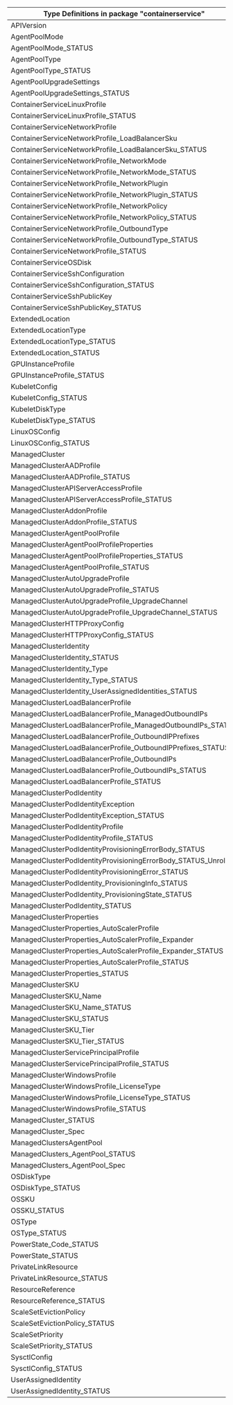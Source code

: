 | Type Definitions in package "containerservice"                 | v1alpha1api20210501 | v1beta20210501 |
|----------------------------------------------------------------|---------------------|----------------|
| APIVersion                                                     | v1alpha1api20210501 | v1beta20210501 |
| AgentPoolMode                                                  | v1alpha1api20210501 | v1beta20210501 |
| AgentPoolMode_STATUS                                           | v1alpha1api20210501 | v1beta20210501 |
| AgentPoolType                                                  | v1alpha1api20210501 | v1beta20210501 |
| AgentPoolType_STATUS                                           | v1alpha1api20210501 | v1beta20210501 |
| AgentPoolUpgradeSettings                                       | v1alpha1api20210501 | v1beta20210501 |
| AgentPoolUpgradeSettings_STATUS                                | v1alpha1api20210501 | v1beta20210501 |
| ContainerServiceLinuxProfile                                   | v1alpha1api20210501 | v1beta20210501 |
| ContainerServiceLinuxProfile_STATUS                            | v1alpha1api20210501 | v1beta20210501 |
| ContainerServiceNetworkProfile                                 | v1alpha1api20210501 | v1beta20210501 |
| ContainerServiceNetworkProfile_LoadBalancerSku                 | v1alpha1api20210501 | v1beta20210501 |
| ContainerServiceNetworkProfile_LoadBalancerSku_STATUS          | v1alpha1api20210501 | v1beta20210501 |
| ContainerServiceNetworkProfile_NetworkMode                     | v1alpha1api20210501 | v1beta20210501 |
| ContainerServiceNetworkProfile_NetworkMode_STATUS              | v1alpha1api20210501 | v1beta20210501 |
| ContainerServiceNetworkProfile_NetworkPlugin                   | v1alpha1api20210501 | v1beta20210501 |
| ContainerServiceNetworkProfile_NetworkPlugin_STATUS            | v1alpha1api20210501 | v1beta20210501 |
| ContainerServiceNetworkProfile_NetworkPolicy                   | v1alpha1api20210501 | v1beta20210501 |
| ContainerServiceNetworkProfile_NetworkPolicy_STATUS            | v1alpha1api20210501 | v1beta20210501 |
| ContainerServiceNetworkProfile_OutboundType                    | v1alpha1api20210501 | v1beta20210501 |
| ContainerServiceNetworkProfile_OutboundType_STATUS             | v1alpha1api20210501 | v1beta20210501 |
| ContainerServiceNetworkProfile_STATUS                          | v1alpha1api20210501 | v1beta20210501 |
| ContainerServiceOSDisk                                         | v1alpha1api20210501 | v1beta20210501 |
| ContainerServiceSshConfiguration                               | v1alpha1api20210501 | v1beta20210501 |
| ContainerServiceSshConfiguration_STATUS                        | v1alpha1api20210501 | v1beta20210501 |
| ContainerServiceSshPublicKey                                   | v1alpha1api20210501 | v1beta20210501 |
| ContainerServiceSshPublicKey_STATUS                            | v1alpha1api20210501 | v1beta20210501 |
| ExtendedLocation                                               | v1alpha1api20210501 | v1beta20210501 |
| ExtendedLocationType                                           | v1alpha1api20210501 | v1beta20210501 |
| ExtendedLocationType_STATUS                                    | v1alpha1api20210501 | v1beta20210501 |
| ExtendedLocation_STATUS                                        | v1alpha1api20210501 | v1beta20210501 |
| GPUInstanceProfile                                             | v1alpha1api20210501 | v1beta20210501 |
| GPUInstanceProfile_STATUS                                      | v1alpha1api20210501 | v1beta20210501 |
| KubeletConfig                                                  | v1alpha1api20210501 | v1beta20210501 |
| KubeletConfig_STATUS                                           | v1alpha1api20210501 | v1beta20210501 |
| KubeletDiskType                                                | v1alpha1api20210501 | v1beta20210501 |
| KubeletDiskType_STATUS                                         | v1alpha1api20210501 | v1beta20210501 |
| LinuxOSConfig                                                  | v1alpha1api20210501 | v1beta20210501 |
| LinuxOSConfig_STATUS                                           | v1alpha1api20210501 | v1beta20210501 |
| ManagedCluster                                                 | v1alpha1api20210501 | v1beta20210501 |
| ManagedClusterAADProfile                                       | v1alpha1api20210501 | v1beta20210501 |
| ManagedClusterAADProfile_STATUS                                | v1alpha1api20210501 | v1beta20210501 |
| ManagedClusterAPIServerAccessProfile                           | v1alpha1api20210501 | v1beta20210501 |
| ManagedClusterAPIServerAccessProfile_STATUS                    | v1alpha1api20210501 | v1beta20210501 |
| ManagedClusterAddonProfile                                     | v1alpha1api20210501 | v1beta20210501 |
| ManagedClusterAddonProfile_STATUS                              | v1alpha1api20210501 | v1beta20210501 |
| ManagedClusterAgentPoolProfile                                 | v1alpha1api20210501 | v1beta20210501 |
| ManagedClusterAgentPoolProfileProperties                       | v1alpha1api20210501 | v1beta20210501 |
| ManagedClusterAgentPoolProfileProperties_STATUS                | v1alpha1api20210501 | v1beta20210501 |
| ManagedClusterAgentPoolProfile_STATUS                          | v1alpha1api20210501 | v1beta20210501 |
| ManagedClusterAutoUpgradeProfile                               | v1alpha1api20210501 | v1beta20210501 |
| ManagedClusterAutoUpgradeProfile_STATUS                        | v1alpha1api20210501 | v1beta20210501 |
| ManagedClusterAutoUpgradeProfile_UpgradeChannel                | v1alpha1api20210501 | v1beta20210501 |
| ManagedClusterAutoUpgradeProfile_UpgradeChannel_STATUS         | v1alpha1api20210501 | v1beta20210501 |
| ManagedClusterHTTPProxyConfig                                  | v1alpha1api20210501 | v1beta20210501 |
| ManagedClusterHTTPProxyConfig_STATUS                           | v1alpha1api20210501 | v1beta20210501 |
| ManagedClusterIdentity                                         | v1alpha1api20210501 | v1beta20210501 |
| ManagedClusterIdentity_STATUS                                  | v1alpha1api20210501 | v1beta20210501 |
| ManagedClusterIdentity_Type                                    | v1alpha1api20210501 | v1beta20210501 |
| ManagedClusterIdentity_Type_STATUS                             | v1alpha1api20210501 | v1beta20210501 |
| ManagedClusterIdentity_UserAssignedIdentities_STATUS           | v1alpha1api20210501 | v1beta20210501 |
| ManagedClusterLoadBalancerProfile                              | v1alpha1api20210501 | v1beta20210501 |
| ManagedClusterLoadBalancerProfile_ManagedOutboundIPs           | v1alpha1api20210501 | v1beta20210501 |
| ManagedClusterLoadBalancerProfile_ManagedOutboundIPs_STATUS    | v1alpha1api20210501 | v1beta20210501 |
| ManagedClusterLoadBalancerProfile_OutboundIPPrefixes           | v1alpha1api20210501 | v1beta20210501 |
| ManagedClusterLoadBalancerProfile_OutboundIPPrefixes_STATUS    | v1alpha1api20210501 | v1beta20210501 |
| ManagedClusterLoadBalancerProfile_OutboundIPs                  | v1alpha1api20210501 | v1beta20210501 |
| ManagedClusterLoadBalancerProfile_OutboundIPs_STATUS           | v1alpha1api20210501 | v1beta20210501 |
| ManagedClusterLoadBalancerProfile_STATUS                       | v1alpha1api20210501 | v1beta20210501 |
| ManagedClusterPodIdentity                                      | v1alpha1api20210501 | v1beta20210501 |
| ManagedClusterPodIdentityException                             | v1alpha1api20210501 | v1beta20210501 |
| ManagedClusterPodIdentityException_STATUS                      | v1alpha1api20210501 | v1beta20210501 |
| ManagedClusterPodIdentityProfile                               | v1alpha1api20210501 | v1beta20210501 |
| ManagedClusterPodIdentityProfile_STATUS                        | v1alpha1api20210501 | v1beta20210501 |
| ManagedClusterPodIdentityProvisioningErrorBody_STATUS          | v1alpha1api20210501 | v1beta20210501 |
| ManagedClusterPodIdentityProvisioningErrorBody_STATUS_Unrolled | v1alpha1api20210501 | v1beta20210501 |
| ManagedClusterPodIdentityProvisioningError_STATUS              | v1alpha1api20210501 | v1beta20210501 |
| ManagedClusterPodIdentity_ProvisioningInfo_STATUS              | v1alpha1api20210501 | v1beta20210501 |
| ManagedClusterPodIdentity_ProvisioningState_STATUS             | v1alpha1api20210501 | v1beta20210501 |
| ManagedClusterPodIdentity_STATUS                               | v1alpha1api20210501 | v1beta20210501 |
| ManagedClusterProperties                                       | v1alpha1api20210501 | v1beta20210501 |
| ManagedClusterProperties_AutoScalerProfile                     | v1alpha1api20210501 | v1beta20210501 |
| ManagedClusterProperties_AutoScalerProfile_Expander            | v1alpha1api20210501 | v1beta20210501 |
| ManagedClusterProperties_AutoScalerProfile_Expander_STATUS     | v1alpha1api20210501 | v1beta20210501 |
| ManagedClusterProperties_AutoScalerProfile_STATUS              | v1alpha1api20210501 | v1beta20210501 |
| ManagedClusterProperties_STATUS                                | v1alpha1api20210501 | v1beta20210501 |
| ManagedClusterSKU                                              | v1alpha1api20210501 | v1beta20210501 |
| ManagedClusterSKU_Name                                         | v1alpha1api20210501 | v1beta20210501 |
| ManagedClusterSKU_Name_STATUS                                  | v1alpha1api20210501 | v1beta20210501 |
| ManagedClusterSKU_STATUS                                       | v1alpha1api20210501 | v1beta20210501 |
| ManagedClusterSKU_Tier                                         | v1alpha1api20210501 | v1beta20210501 |
| ManagedClusterSKU_Tier_STATUS                                  | v1alpha1api20210501 | v1beta20210501 |
| ManagedClusterServicePrincipalProfile                          | v1alpha1api20210501 | v1beta20210501 |
| ManagedClusterServicePrincipalProfile_STATUS                   | v1alpha1api20210501 | v1beta20210501 |
| ManagedClusterWindowsProfile                                   | v1alpha1api20210501 | v1beta20210501 |
| ManagedClusterWindowsProfile_LicenseType                       | v1alpha1api20210501 | v1beta20210501 |
| ManagedClusterWindowsProfile_LicenseType_STATUS                | v1alpha1api20210501 | v1beta20210501 |
| ManagedClusterWindowsProfile_STATUS                            | v1alpha1api20210501 | v1beta20210501 |
| ManagedCluster_STATUS                                          | v1alpha1api20210501 | v1beta20210501 |
| ManagedCluster_Spec                                            | v1alpha1api20210501 | v1beta20210501 |
| ManagedClustersAgentPool                                       | v1alpha1api20210501 | v1beta20210501 |
| ManagedClusters_AgentPool_STATUS                               | v1alpha1api20210501 | v1beta20210501 |
| ManagedClusters_AgentPool_Spec                                 | v1alpha1api20210501 | v1beta20210501 |
| OSDiskType                                                     | v1alpha1api20210501 | v1beta20210501 |
| OSDiskType_STATUS                                              | v1alpha1api20210501 | v1beta20210501 |
| OSSKU                                                          | v1alpha1api20210501 | v1beta20210501 |
| OSSKU_STATUS                                                   | v1alpha1api20210501 | v1beta20210501 |
| OSType                                                         | v1alpha1api20210501 | v1beta20210501 |
| OSType_STATUS                                                  | v1alpha1api20210501 | v1beta20210501 |
| PowerState_Code_STATUS                                         | v1alpha1api20210501 | v1beta20210501 |
| PowerState_STATUS                                              | v1alpha1api20210501 | v1beta20210501 |
| PrivateLinkResource                                            | v1alpha1api20210501 | v1beta20210501 |
| PrivateLinkResource_STATUS                                     | v1alpha1api20210501 | v1beta20210501 |
| ResourceReference                                              | v1alpha1api20210501 | v1beta20210501 |
| ResourceReference_STATUS                                       | v1alpha1api20210501 | v1beta20210501 |
| ScaleSetEvictionPolicy                                         | v1alpha1api20210501 | v1beta20210501 |
| ScaleSetEvictionPolicy_STATUS                                  | v1alpha1api20210501 | v1beta20210501 |
| ScaleSetPriority                                               | v1alpha1api20210501 | v1beta20210501 |
| ScaleSetPriority_STATUS                                        | v1alpha1api20210501 | v1beta20210501 |
| SysctlConfig                                                   | v1alpha1api20210501 | v1beta20210501 |
| SysctlConfig_STATUS                                            | v1alpha1api20210501 | v1beta20210501 |
| UserAssignedIdentity                                           | v1alpha1api20210501 | v1beta20210501 |
| UserAssignedIdentity_STATUS                                    | v1alpha1api20210501 | v1beta20210501 |
